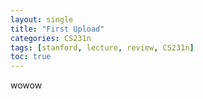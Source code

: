 ```yaml
---
layout: single
title: "First Upload"
categories: CS231n
tags: [stanford, lecture, review, CS231n]
toc: true
---
```

wowow

